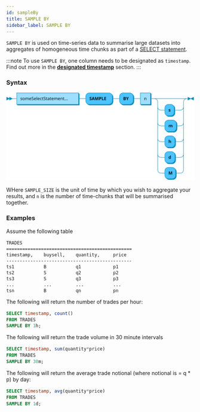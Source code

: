 ```yaml
---
id: sampleBy
title: SAMPLE BY
sidebar_label: SAMPLE BY
---
```


`SAMPLE BY` is used on time-series data to summarise large datasets into
aggregates of homogeneous time chunks as part of a
[SELECT statement](sqlSELECT.md).

:::note
To use `SAMPLE BY`, one column needs to be designated as `timestamp`.
Find out more in the **[designated timestamp](designatedTimestamp.md)** section.
:::

### Syntax

![sample by syntax](/static/img/doc/diagrams/sampleBy.svg)

WHere `SAMPLE_SIZE` is the unit of time by which you wish to aggregate your
results, and `n` is the number of time-chunks that will be summarised together.

### Examples

Assume the following table

```shell script
TRADES
===============================================
timestamp,    buysell,    quantity,     price
-----------------------------------------------
ts1           B           q1            p1
ts2           S           q2            p2
ts3           S           q3            p3
...           ...         ...           ...
tsn           B           qn            pn
```

The following will return the number of trades per hour:

```sql title="trades - hourly interval"
SELECT timestamp, count()
FROM TRADES
SAMPLE BY 1h;
```

The following will return the trade volume in 30 minute intervals

```sql title="trades - 30 minute interval"
SELECT timestamp, sum(quantity*price)
FROM TRADES
SAMPLE BY 30m;
```

The following will return the average trade notional (where notional is = q \*
p) by day:

```sql title="trades - daily interval"
SELECT timestamp, avg(quantity*price)
FROM TRADES
SAMPLE BY 1d;
```
